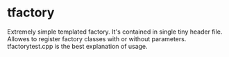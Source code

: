# tfactory
  Extremely simple templated factory. It's contained in single tiny header file. Allowes to register factory classes with or without parameters.
  tfactorytest.cpp is the best explanation of usage.
